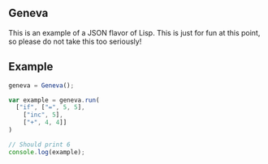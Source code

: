 Geneva
------

This is an example of a JSON flavor of Lisp. This is just for fun at this point, so please do not take this too seriously!

## Example

```javascript
geneva = Geneva();

var example = geneva.run(
  ["if", ["=", 5, 5],
    ["inc", 5],
    ["+", 4, 4]]
)

// Should print 6
console.log(example);
```